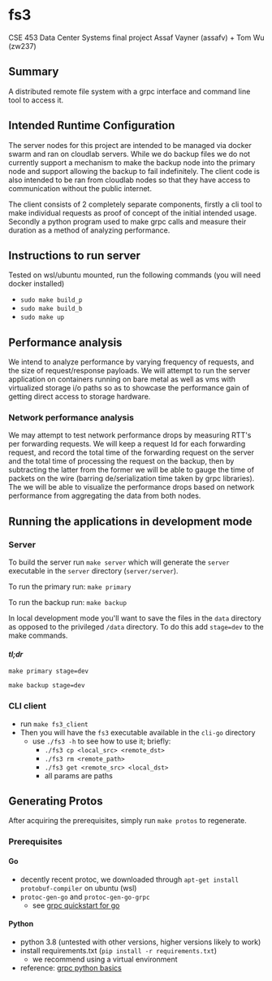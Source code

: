 # fs3

CSE 453 Data Center Systems final project
Assaf Vayner (assafv) + Tom Wu (zw237)

## Summary
A distributed remote file system with a grpc interface and command line tool to access it.

## Intended Runtime Configuration
The server nodes for this project are intended to be managed via docker swarm and ran on cloudlab servers.
While we do backup files we do not currently support a mechanism to make the backup node into the primary node and support allowing the backup to fail indefinitely.
The client code is also intended to be ran from cloudlab nodes so that they have access to communication without the public internet.

The client consists of 2 completely separate components, firstly a cli tool to make individual requests as proof of concept of the initial intended usage.
Secondly a python program used to make grpc calls and measure their duration as a method of analyzing performance.

## Instructions to run server
Tested on wsl/ubuntu mounted, run the following commands (you will need docker installed)
- `sudo make build_p`
- `sudo make build_b`
- `sudo make up`

## Performance analysis
We intend to analyze performance by varying frequency of requests, and the size of request/response payloads.
We will attempt to run the server application on containers running on bare metal as well as vms with virtualized storage i/o paths so as to showcase the performance gain of getting direct access to storage hardware.

### Network performance analysis
We may attempt to test network performance drops by measuring RTT's per forwarding requests.
We will keep a request Id for each forwarding request, and record the total time of the forwarding request on the server and the total time of processing the request on the backup, then by subtracting the latter from the former we will be able to gauge the time of packets on the wire (barring de/serialization time taken by grpc libraries).
The we will be able to visualize the performance drops based on network performance from aggregating the data from both nodes.

## Running the applications in development mode
### Server
To build the server run `make server` which will generate the `server` executable in the `server` directory (`server/server`).

To run the primary run: `make primary`

To run the backup run: `make backup`

In local development mode you'll want to save the files in the `data` directory as opposed to the privileged `/data` directory. To do this add `stage=dev` to the make commands.

#### *tl;dr*
`make primary stage=dev`

`make backup stage=dev`

### CLI client
- run `make fs3_client`
- Then you will have the `fs3` executable available in the `cli-go` directory
  - use `./fs3 -h` to see how to use it; briefly:
    - `./fs3 cp <local_src> <remote_dst>`
    - `./fs3 rm <remote_path>`
    - `./fs3 get <remote_src> <local_dst>`
    - all params are paths

## Generating Protos
After acquiring the prerequisites, simply run `make protos` to regenerate.

### Prerequisites
#### Go
- decently recent protoc, we downloaded through `apt-get install protobuf-compiler` on ubuntu (wsl)
- `protoc-gen-go` and `protoc-gen-go-grpc`
  - see [grpc quickstart for go](https://grpc.io/docs/languages/go/quickstart/)

#### Python
- python 3.8 (untested with other versions, higher versions likely to work)
- install requirements.txt (`pip install -r requirements.txt`)
  - we recommend using a virtual environment
- reference: [grpc python basics](https://grpc.io/docs/languages/python/basics/)
